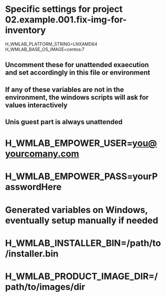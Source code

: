 # Specific settings for project 02.example.001.fix-img-for-inventory

H_WMLAB_PLATFORM_STRING=LNXAMD64
H_WMLAB_BASE_OS_IMAGE=centos:7

## Uncomment these for unattended exaecution and set accordingly in this file or environment
## If any of these variables are not in the environment, the windows scripts will ask for values interactively
## Unis guest part is always unattended

# H_WMLAB_EMPOWER_USER=you@yourcomany.com
# H_WMLAB_EMPOWER_PASS=yourPasswordHere

# Generated variables on Windows, eventually setup manually if needed

# H_WMLAB_INSTALLER_BIN=/path/to/installer.bin
# H_WMLAB_PRODUCT_IMAGE_DIR=/path/to/images/dir